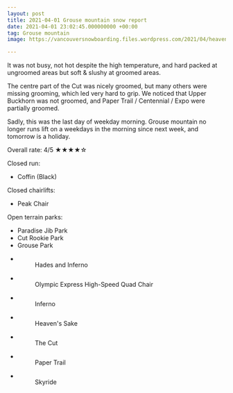 ```yaml
---
layout: post
title: 2021-04-01 Grouse mountain snow report
date: 2021-04-01 23:02:45.000000000 +00:00
tag: Grouse mountain
image: https://vancouversnowboarding.files.wordpress.com/2021/04/heavens-sake.jpg

---
```

<!-- wp:paragraph -->
<p>It was not busy, not hot despite the high temperature, and hard packed at ungroomed areas but soft &amp; slushy at groomed areas.</p>
<!-- /wp:paragraph -->

<!-- wp:paragraph -->
<p>The centre part of the Cut was nicely groomed, but many others were missing grooming, which led very hard to grip. We noticed that Upper Buckhorn was not groomed, and Paper Trail / Centennial / Expo were partially groomed.</p>
<!-- /wp:paragraph -->

<!-- wp:paragraph -->
<p>Sadly, this was the last day of weekday morning. Grouse mountain no longer runs lift on a weekdays in the morning since next week, and tomorrow is a holiday.</p>
<!-- /wp:paragraph -->

<!-- wp:paragraph -->
<p>Overall rate: 4/5 ★★★★☆</p>
<!-- /wp:paragraph -->

<!-- wp:paragraph -->
<p>Closed run:</p>
<!-- /wp:paragraph -->

<!-- wp:list -->
<ul><li>Coffin (Black)</li></ul>
<!-- /wp:list -->

<!-- wp:paragraph -->
<p>Closed chairlifts:</p>
<!-- /wp:paragraph -->

<!-- wp:list -->
<ul><li>Peak Chair</li></ul>
<!-- /wp:list -->

<!-- wp:paragraph -->
<p>Open terrain parks:</p>
<!-- /wp:paragraph -->

<!-- wp:list -->
<ul><li>Paradise Jib Park</li><li>Cut Rookie Park</li><li>Grouse Park</li></ul>
<!-- /wp:list -->

<!-- wp:coblocks/gallery-stacked {"align":"wide","captions":true} -->
<div class="wp-block-coblocks-gallery-stacked alignwide"><ul class="coblocks-gallery has-fullwidth-images"><li class="coblocks-gallery--item"><figure class="coblocks-gallery--figure"><img src="https://vancouversnowboarding.files.wordpress.com/2021/04/pxl_20210401_181342908.jpg?w=1024" alt="" data-id="896" data-imglink="" class="wp-image-896 has-shadow-none" /><figcaption class="coblocks-gallery--caption">Hades and Inferno</figcaption></figure></li><li class="coblocks-gallery--item"><figure class="coblocks-gallery--figure"><img src="https://vancouversnowboarding.files.wordpress.com/2021/04/pxl_20210401_181347074.jpg?w=1024" alt="" data-id="897" data-imglink="" class="wp-image-897 has-shadow-none" /><figcaption class="coblocks-gallery--caption">Olympic Express High-Speed Quad Chair</figcaption></figure></li><li class="coblocks-gallery--item"><figure class="coblocks-gallery--figure"><img src="https://vancouversnowboarding.files.wordpress.com/2021/04/pxl_20210401_181551365.jpg?w=1024" alt="" data-id="898" data-imglink="" class="wp-image-898 has-shadow-none" /><figcaption class="coblocks-gallery--caption">Inferno</figcaption></figure></li><li class="coblocks-gallery--item"><figure class="coblocks-gallery--figure"><img src="https://vancouversnowboarding.files.wordpress.com/2021/04/pxl_20210401_181609395.jpg?w=1024" alt="" data-id="899" data-imglink="" class="wp-image-899 has-shadow-none" /><figcaption class="coblocks-gallery--caption">Heaven's Sake</figcaption></figure></li><li class="coblocks-gallery--item"><figure class="coblocks-gallery--figure"><img src="https://vancouversnowboarding.files.wordpress.com/2021/04/pxl_20210401_184324336.jpg?w=1024" alt="" data-id="900" data-imglink="" class="wp-image-900 has-shadow-none" /><figcaption class="coblocks-gallery--caption">The Cut</figcaption></figure></li><li class="coblocks-gallery--item"><figure class="coblocks-gallery--figure"><img src="https://vancouversnowboarding.files.wordpress.com/2021/04/pxl_20210401_184336621.jpg?w=1024" alt="" data-id="901" data-imglink="" class="wp-image-901 has-shadow-none" /><figcaption class="coblocks-gallery--caption">Paper Trail</figcaption></figure></li><li class="coblocks-gallery--item"><figure class="coblocks-gallery--figure"><img src="https://vancouversnowboarding.files.wordpress.com/2021/04/pxl_20210401_191007903.jpg?w=1024" alt="" data-id="902" data-imglink="" class="wp-image-902 has-shadow-none" /><figcaption class="coblocks-gallery--caption">Skyride</figcaption></figure></li></ul></div>
<!-- /wp:coblocks/gallery-stacked -->
